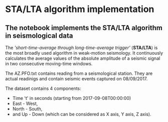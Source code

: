 # STA/LTA algorithm implementation

## The notebook implements the STA/LTA algorithm in seismological data

The *'short-time-average through long-time-average trigger'* (**STA/LTA**) is the most broadly used algorithm in weak-motion seismology. It continuously calculates the average values of the absolute amplitude of a seismic signal in two consecutive moving-time windows.

The AZ.PFO.txt contains reading from a seismological station. They are actual readinigs and contain seismic events captured on 08/09/2017.

The dataset contains 4 components:

- Time 't' in seconds (starting from 2017-09-08T00:00:00)
- East - West, 
- North - South,
- and Up - Down (which can be considered as X axis, Y axis, Z axis).